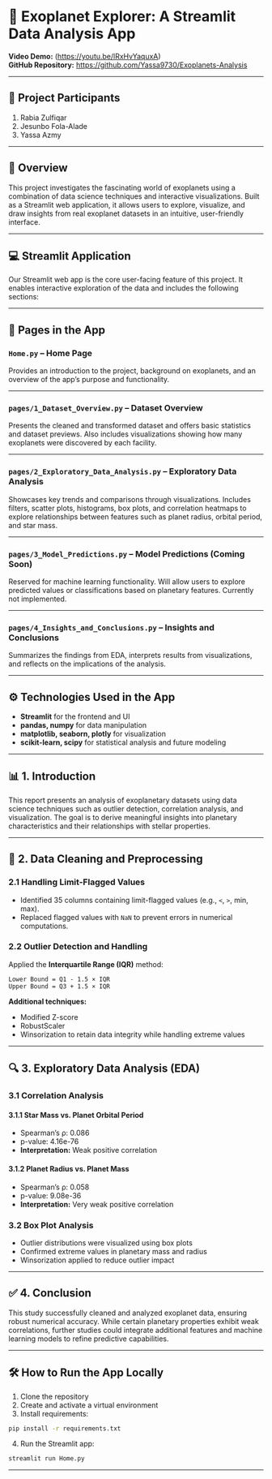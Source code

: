 # 🌌 Exoplanet Explorer: A Streamlit Data Analysis App

**Video Demo:** (https://youtu.be/lRxHvYaquxA)  
**GitHub Repository:** https://github.com/Yassa9730/Exoplanets-Analysis

---

## 👥 Project Participants

1. Rabia Zulfiqar  
2. Jesunbo Fola-Alade  
3. Yassa Azmy

---

## 🧠 Overview

This project investigates the fascinating world of exoplanets using a combination of data science techniques and interactive visualizations. Built as a Streamlit web application, it allows users to explore, visualize, and draw insights from real exoplanet datasets in an intuitive, user-friendly interface.

---

## 💻 Streamlit Application

Our Streamlit web app is the core user-facing feature of this project. It enables interactive exploration of the data and includes the following sections:

---

## 📄 Pages in the App

### `Home.py` – **Home Page**
Provides an introduction to the project, background on exoplanets, and an overview of the app’s purpose and functionality.

---

### `pages/1_Dataset_Overview.py` – **Dataset Overview**
Presents the cleaned and transformed dataset and offers basic statistics and dataset previews. Also includes visualizations showing how many exoplanets were discovered by each facility.

---

### `pages/2_Exploratory_Data_Analysis.py` – **Exploratory Data Analysis**
Showcases key trends and comparisons through visualizations. Includes filters, scatter plots, histograms, box plots, and correlation heatmaps to explore relationships between features such as planet radius, orbital period, and star mass.

---

### `pages/3_Model_Predictions.py` – **Model Predictions (Coming Soon)**
Reserved for machine learning functionality. Will allow users to explore predicted values or classifications based on planetary features. Currently not implemented.

---

### `pages/4_Insights_and_Conclusions.py` – **Insights and Conclusions**
Summarizes the findings from EDA, interprets results from visualizations, and reflects on the implications of the analysis.

---

## ⚙️ Technologies Used in the App

- **Streamlit** for the frontend and UI  
- **pandas, numpy** for data manipulation  
- **matplotlib, seaborn, plotly** for visualization  
- **scikit-learn, scipy** for statistical analysis and future modeling  

---

## 📊 1. Introduction

This report presents an analysis of exoplanetary datasets using data science techniques such as outlier detection, correlation analysis, and visualization. The goal is to derive meaningful insights into planetary characteristics and their relationships with stellar properties.

---

## 🧹 2. Data Cleaning and Preprocessing

### 2.1 Handling Limit-Flagged Values

- Identified 35 columns containing limit-flagged values (e.g., `<`, `>`, min, max).  
- Replaced flagged values with `NaN` to prevent errors in numerical computations.

### 2.2 Outlier Detection and Handling

Applied the **Interquartile Range (IQR)** method:

```
Lower Bound = Q1 - 1.5 × IQR  
Upper Bound = Q3 + 1.5 × IQR
```

**Additional techniques:**

- Modified Z-score  
- RobustScaler  
- Winsorization to retain data integrity while handling extreme values

---

## 🔍 3. Exploratory Data Analysis (EDA)

### 3.1 Correlation Analysis

#### 3.1.1 Star Mass vs. Planet Orbital Period

- Spearman’s ρ: 0.086  
- p-value: 4.16e-76  
- **Interpretation:** Weak positive correlation

#### 3.1.2 Planet Radius vs. Planet Mass

- Spearman’s ρ: 0.058  
- p-value: 9.08e-36  
- **Interpretation:** Very weak positive correlation

### 3.2 Box Plot Analysis

- Outlier distributions were visualized using box plots  
- Confirmed extreme values in planetary mass and radius  
- Winsorization applied to reduce outlier impact

---

## ✅ 4. Conclusion

This study successfully cleaned and analyzed exoplanet data, ensuring robust numerical accuracy. While certain planetary properties exhibit weak correlations, further studies could integrate additional features and machine learning models to refine predictive capabilities.

---

## 🛠️ How to Run the App Locally

1. Clone the repository  
2. Create and activate a virtual environment  
3. Install requirements:

```bash
pip install -r requirements.txt
```

4. Run the Streamlit app:

```bash
streamlit run Home.py
```

---
